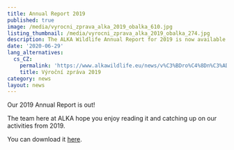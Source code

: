 ```yaml
---
title: Annual Report 2019
published: true
image: /media/vyrocni_zprava_alka_2019_obalka_610.jpg
listing_thumbnail: /media/vyrocni_zprava_alka_2019_obalka_274.jpg
description: The ALKA Wildlife Annual Report for 2019 is now available
date: '2020-06-29'
lang_alternatives:
  cs_CZ:
    permalink: 'https://www.alkawildlife.eu/news/v%C3%BDro%C4%8Dn%C3%AD-zpr%C3%A1va-2019'
    title: Výroční zpráva 2019
category: news
layout: news
---
```

Our 2019 Annual Report is out!

The team here at ALKA hope you enjoy reading it and catching up on our activities from 2019.

You can download it [here](https://en.alkawildlife.eu/media/ALKA_vyrocni_zprava_2019_verzeweb.pdf).

